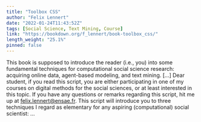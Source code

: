 ```yaml
---
title: "Toolbox CSS"
author: "Felix Lennert"
date: "2022-01-24T11:43:52Z"
tags: [Social Science, Text Mining, Course]
link: "https://bookdown.org/f_lennert/book-toolbox_css/"
length_weight: "25.1%"
pinned: false
---
```


This book is supposed to introduce the reader (i.e., you) into some fundamental techniques for computational social science research: acquiring online data, agent-based modeling, and text mining. [...] Dear student, if you read this script, you are either participating in one of my courses on digital methods for the social sciences, or at least interested in this topic. If you have any questions or remarks regarding this script, hit me up at felix.lennert@ensae.fr. This script will introduce you to three techniques I regard as elementary for any aspiring (computational) social scientist: ...
